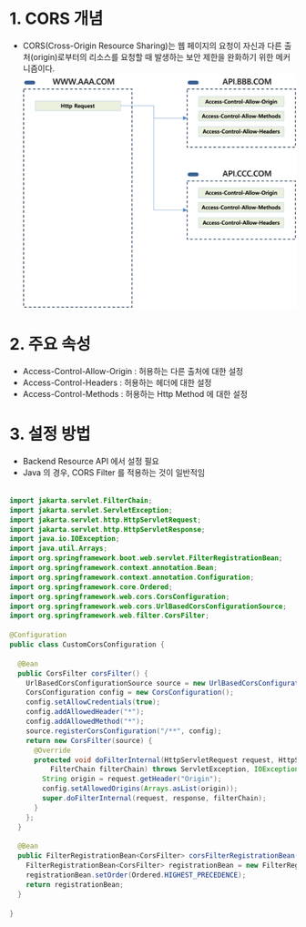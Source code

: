 # 1. CORS 개념

- CORS(Cross-Origin Resource Sharing)는 웹 페이지의 요청이 자신과 다른 출처(origin)로부터의 리소스를 요청할 때 발생하는 보안 제한을 완화하기 위한 메커니즘이다.
  ![개념도](images/01.CORS-001.png)

# 2. 주요 속성

- Access-Control-Allow-Origin : 허용하는 다른 출처에 대한 설정
- Access-Control-Headers : 허용하는 헤더에 대한 설정
- Access-Control-Methods : 허용하는 Http Method 에 대한 설정

# 3. 설정 방법

- Backend Resource API 에서 설정 필요
- Java 의 경우, CORS Filter 를 적용하는 것이 일반적임

```java

import jakarta.servlet.FilterChain;
import jakarta.servlet.ServletException;
import jakarta.servlet.http.HttpServletRequest;
import jakarta.servlet.http.HttpServletResponse;
import java.io.IOException;
import java.util.Arrays;
import org.springframework.boot.web.servlet.FilterRegistrationBean;
import org.springframework.context.annotation.Bean;
import org.springframework.context.annotation.Configuration;
import org.springframework.core.Ordered;
import org.springframework.web.cors.CorsConfiguration;
import org.springframework.web.cors.UrlBasedCorsConfigurationSource;
import org.springframework.web.filter.CorsFilter;

@Configuration
public class CustomCorsConfiguration {

  @Bean
  public CorsFilter corsFilter() {
    UrlBasedCorsConfigurationSource source = new UrlBasedCorsConfigurationSource();
    CorsConfiguration config = new CorsConfiguration();
    config.setAllowCredentials(true);
    config.addAllowedHeader("*");
    config.addAllowedMethod("*");
    source.registerCorsConfiguration("/**", config);
    return new CorsFilter(source) {
      @Override
      protected void doFilterInternal(HttpServletRequest request, HttpServletResponse response,
          FilterChain filterChain) throws ServletException, IOException {
        String origin = request.getHeader("Origin");
        config.setAllowedOrigins(Arrays.asList(origin));
        super.doFilterInternal(request, response, filterChain);
      }
    };
  }

  @Bean
  public FilterRegistrationBean<CorsFilter> corsFilterRegistrationBean(CorsFilter corsFilter) {
    FilterRegistrationBean<CorsFilter> registrationBean = new FilterRegistrationBean<>(corsFilter);
    registrationBean.setOrder(Ordered.HIGHEST_PRECEDENCE);
    return registrationBean;
  }

}
```
